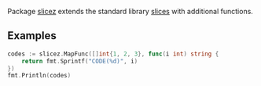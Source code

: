 Package [slicez](https://pkg.go.dev/ezpkg.io/slicez) extends the standard library [slices](https://pkg.go.dev/slices) with additional functions.

## Examples

```go
codes := slicez.MapFunc([]int{1, 2, 3}, func(i int) string {
    return fmt.Sprintf("CODE(%d)", i)
})
fmt.Println(codes)
```
